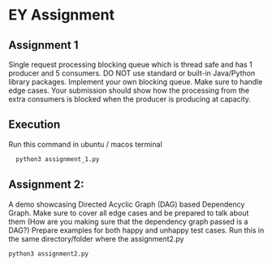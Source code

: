 
# EY Assignment

## Assignment 1
Single request processing blocking queue which is thread safe and has 1 producer and 5 consumers.
DO NOT use standard or built-in Java/Python library packages. 
Implement your own blocking queue. Make sure to handle edge cases.
Your submission should show how the processing from the extra consumers is blocked when the producer is producing at capacity.
    

## Execution

Run this command in ubuntu / macos terminal 
```bash
  python3 assignment_1.py
```

## Assignment 2:
A demo showcasing Directed Acyclic Graph (DAG) based Dependency Graph.
Make sure to cover all edge cases and be prepared to talk about them (How are you making sure that the dependency graph passed is a DAG?)
Prepare examples for both happy and unhappy test cases.
Run this in the same directory/folder where the assignment2.py 
```python
python3 assignment2.py
```

